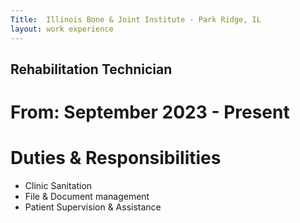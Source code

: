 ```yaml
---
Title:  Illinois Bone & Joint Institute - Park Ridge, IL
layout: work experience
---
```


## Rehabilitation Technician
# From: September 2023 - Present
# Duties & Responsibilities 

- Clinic Sanitation
- File & Document management
- Patient Supervision & Assistance